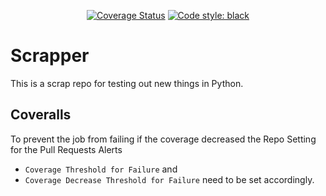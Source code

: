 <p align="center">
    <a href="https://coveralls.io/github/langBeralarm/scrapper?branch=main"><img src="https://coveralls.io/repos/github/langBeralarm/scrapper/badge.svg?branch=main" alt="Coverage Status"></a>
    <a href="https://github.com/psf/black"><img alt="Code style: black" src="https://img.shields.io/badge/code%20style-black-000000.svg"></a>
</p>

# Scrapper
This is a scrap repo for testing out new things in Python.

## Coveralls
To prevent the job from failing if the coverage decreased the Repo Setting for the Pull Requests Alerts
- `Coverage Threshold for Failure` and
- `Coverage Decrease Threshold for Failure`
need to be set accordingly.
